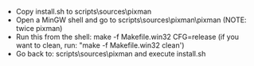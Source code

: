  * Copy install.sh to scripts\sources\pixman
 * Open a MinGW shell and go to scripts\sources\pixman\pixman (NOTE: twice pixman)
 * Run this from the shell:  make -f Makefile.win32 CFG=release
   (if you want to clean, run: "make -f Makefile.win32 clean')
 * Go back to: scripts\sources\pixman and execute install.sh


 